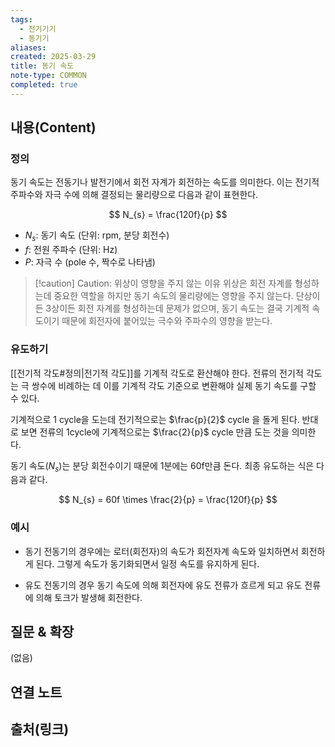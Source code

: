 ```yaml
---
tags:
  - 전기기기
  - 동기기
aliases: 
created: 2025-03-29
title: 동기 속도
note-type: COMMON
completed: true
---
```


## 내용(Content)

### 정의

동기 속도는 전동기나 발전기에서 회전 자계가 회전하는 속도를 의미한다. 이는 전기적 주파수와 자극 수에 의해 결정되는 물리량으로 다음과 같이 표현한다.

$$
N_{s} = \frac{120f}{p}
$$

- $N_{s}$: 동기 속도 (단위: rpm, 분당 회전수)
- $f$: 전원 주파수 (단위: Hz)
- $P$: 자극 수 (pole 수, 짝수로 나타냄)

>[!caution] Caution: 위상이 영향을 주지 않는 이유
>위상은 회전 자계를 형성하는데 중요한 역할을 하지만 동기 속도의 물리량에는 영향을 주지 않는다. 단상이든 3상이든 회전 자계를 형성하는데 문제가 없으며, 동기 속도는 결국 기계적 속도이기 때문에 회전자에 붙어있는 극수와 주파수의 영향을 받는다. 

### 유도하기

[[전기적 각도#정의|전기적 각도]]를 기계적 각도로 환산해야 한다. 전류의 전기적 각도는 극 쌍수에 비례하는 데 이를 기계적 각도 기준으로 변환해야 실제 동기 속도를 구할 수 있다.

기계적으로 1 cycle을 도는데 전기적으로는 $\frac{p}{2}$ cycle 을 돌게 된다. 반대로 보면 전류의 1cycle에 기계적으로는 $\frac{2}{p}$ cycle 만큼 도는 것을 의미한다.

동기 속도($N_{s}$)는 분당 회전수이기 때문에 1분에는 60f만큼 돈다.  최종 유도하는 식은 다음과 같다.

$$
N_{s} = 60f \times \frac{2}{p} = \frac{120f}{p}
$$


### 예시

- 동기 전동기의 경우에는 로터(회전자)의 속도가 회전자계 속도와 일치하면서 회전하게 된다. 그렇게 속도가 동기화되면서 일정 속도를 유지하게 된다.

- 유도 전동기의 경우 동기 속도에 의해 회전자에 유도 전류가 흐르게 되고 유도 전류에 의해 토크가 발생해 회전한다.

## 질문 & 확장

(없음)

## 연결 노트

## 출처(링크)

